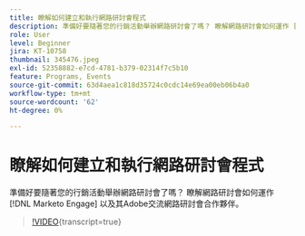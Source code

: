 ```yaml
---
title: 瞭解如何建立和執行網路研討會程式
description: 準備好要隨著您的行銷活動舉辦網路研討會了嗎？ 瞭解網路研討會如何運作 [!DNL Marketo Engage] 以及其Adobe交流網路研討會合作夥伴。
role: User
level: Beginner
jira: KT-10758
thumbnail: 345476.jpeg
exl-id: 52358882-e7cd-4781-b379-02314f7c5b10
feature: Programs, Events
source-git-commit: 63d4aea1c818d35724c0cdc14e69ea00eb06b4a0
workflow-type: tm+mt
source-wordcount: '62'
ht-degree: 0%

---
```


# 瞭解如何建立和執行網路研討會程式

準備好要隨著您的行銷活動舉辦網路研討會了嗎？ 瞭解網路研討會如何運作 [!DNL Marketo Engage] 以及其Adobe交流網路研討會合作夥伴。

>[!VIDEO](https://video.tv.adobe.com/v/345476/?quality=12&learn=on){transcript=true}
